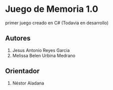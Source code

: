 # Juego de Memoria 1.0
primer juego creado en C# (Todavia en desarrollo)

## Autores

1. Jesus Antonio Reyes Garcia
2. Melissa Belen Urbina Medrano

## Orientador

1. Néstor Aladana